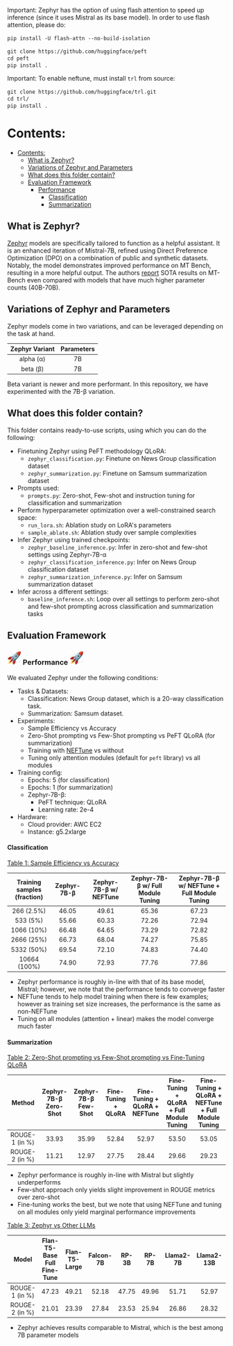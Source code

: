 Important: Zephyr has the option of using flash attention to speed up inference (since it uses Mistral as its base model). In order to use flash attention, please do:

```shell
pip install -U flash-attn --no-build-isolation
```

```shell
git clone https://github.com/huggingface/peft
cd peft
pip install .
```

Important: To enable neftune, must install `trl` from source:
```shell
git clone https://github.com/huggingface/trl.git
cd trl/
pip install .
```

# Contents:

- [Contents:](#contents)
	- [What is Zephyr?](#what-is-zephyr)
	- [Variations of Zephyr and Parameters](#variations-of-zephyr-and-parameters)
	- [What does this folder contain?](#what-does-this-folder-contain)
	- [Evaluation Framework](#evaluation-framework)
		- [ Performance ](#-performance-)
			- [Classification](#classification)
			- [Summarization](#summarization)
	

## What is Zephyr? 
[Zephyr](https://huggingface.co/HuggingFaceH4/zephyr-7b-beta) models are specifically tailored to function as a helpful assistant. It is an enhanced iteration of Mistral-7B, refined using Direct Preference Optimization (DPO) on a combination of public and synthetic datasets. Notably, the model demonstrates improved performance on MT Bench, resulting in a more helpful output. The authors [report](https://arxiv.org/abs/2310.16944) SOTA results on MT-Bench even compared with models that have much higher parameter counts (40B-70B).


## Variations of Zephyr and Parameters

Zephyr models come in two variations, and can be leveraged depending on the task at hand.

| Zephyr Variant   | Parameters  |
|:----------------:|:-----------:|
|alpha (α)         |7B           |
|beta (β)          |7B           |

Beta variant is newer and more performant. In this repository, we have experimented with the 7B-β variation. 

## What does this folder contain? 

This folder contains ready-to-use scripts, using which you can do the following:
	

* Finetuning Zephyr using PeFT methodology QLoRA:
	* ```zephyr_classification.py```: Finetune on News Group classification dataset
	* ```zephyr_summarization.py```: Finetune on Samsum summarization dataset
* Prompts used:
	* ```prompts.py```: Zero-shot, Few-shot and instruction tuning for classification and summarization
* Perform hyperparameter optimization over a well-constrained search space:
	* ```run_lora.sh```: Ablation study on LoRA's parameters 
	* ```sample_ablate.sh```: Ablation study over sample complexities
* Infer Zephyr using trained checkpoints:
	* ```zephyr_baseline_inference.py```: Infer in zero-shot and few-shot settings using Zephyr-7B-α
	* ```zephyr_classification_inference.py```: Infer on News Group classification dataset
	* ```zephyr_summarization_inference.py```: Infer on Samsum summarization dataset
* Infer across a different settings:
	* ```baseline_inference.sh```: Loop over all settings to perform zero-shot and few-shot prompting across classification and summarization tasks

## Evaluation Framework


### <img src="../assets/rocket.gif" width="32" height="32"/> Performance <img src="../assets/rocket.gif" width="32" height="32"/>

We evaluated Zephyr under the following conditions:

* Tasks & Datasets:
	* Classification: News Group dataset, which is a 20-way classification task.
	* Summarization: Samsum dataset. 
* Experiments:
	* Sample Efficiency vs Accuracy
	* Zero-Shot prompting vs Few-Shot prompting vs PeFT QLoRA (for summarization)
	* Training with [NEFTune](https://arxiv.org/abs/2310.05914) vs without
	* Tuning only attention modules (default for `peft` library) vs all modules
* Training config:
	* Epochs: 5 (for classification)
	* Epochs: 1 (for summarization)
	* Zephyr-7B-β:
		* PeFT technique: QLoRA
		* Learning rate: 2e-4
* Hardware:
	* Cloud provider: AWC EC2
	* Instance: g5.2xlarge
	
#### Classification ####

<u> Table 1: Sample Efficiency vs Accuracy </u>

|Training samples (fraction) | Zephyr-7B-β     | Zephyr-7B-β w/ NEFTune  | Zephyr-7B-β w/ Full Module Tuning | Zephyr-7B-β w/ NEFTune + Full Module Tuning |
|:--------------------------:|:---------------:|:-----------------------:|:---------------------------------:|:-------------------------------------------:|
|266   (2.5%)                |46.05            |49.61                    |65.36                              |67.23                                        |
|533   (5%)                  |55.66            |60.33                    |72.26                              |72.94                                        |
|1066  (10%)                 |66.48            |64.65                    |73.29                              |72.82                                        |
|2666  (25%)                 |66.73            |68.04                    |74.27                              |75.85                                        |
|5332  (50%)                 |69.54            |72.10                    |74.83                              |74.40                                        |
|10664 (100%)                |74.90            |72.93                    |77.76                              |77.86                                        |

- Zephyr performance is roughly in-line with that of its base model, Mistral; however, we note that the performance tends to converge faster
- NEFTune tends to help model training when there is few examples; however as training set size increases, the performance is the same as non-NEFTune
- Tuning on all modules (attention + linear) makes the model converge much faster


#### Summarization ####

<u> Table 2: Zero-Shot prompting vs Few-Shot prompting vs Fine-Tuning QLoRA </u>

|Method         | Zephyr-7B-β Zero-Shot | Zephyr-7B-β Few-Shot | Fine-Tuning + QLoRA | Fine-Tuning + QLoRA + NEFTune  | Fine-Tuning + QLoRA + Full Module Tuning | Fine-Tuning + QLoRA + NEFTune + Full Module Tuning | 
|:-------------:|:---------------------:|:--------------------:|:-------------------:|:------------------------------:|:----------------------------------------:|:--------------------------------------------------:|
|ROUGE-1 (in %) |33.93                  |35.99                 |52.84                |52.97                           | 53.50                                    | 53.05                                              |
|ROUGE-2 (in %) |11.21                  |12.97                 |27.75                |28.44                           | 29.66                                    | 29.23                                              |

- Zephyr performance is roughly in-line with Mistral but slightly underperforms
- Few-shot approach only yields slight improvement in ROUGE metrics over zero-shot
- Fine-tuning works the best, but we note that using NEFTune and tuning on all modules only yield marginal performance improvements


<u> Table 3: Zephyr vs Other LLMs </u>

|Model          | Flan-T5-Base Full Fine-Tune | Flan-T5-Large | Falcon-7B | RP-3B | RP-7B | Llama2-7B | Llama2-13B | Mistral-7B | Zephyr-7B-β  |
|:-------------:|:---------------------------:|:-------------:|:---------:|:-----:|:-----:|:---------:|:----------:|:----------:|:------------:|
|ROUGE-1 (in %) |47.23                        |49.21          |52.18      |47.75  |49.96  |51.71      |52.97       |53.61       |52.84         |
|ROUGE-2 (in %) |21.01                        |23.39          |27.84      |23.53  |25.94  |26.86      |28.32       |29.28       |28.44	       |	

- Zephyr achieves results comparable to Mistral, which is the best among 7B parameter models
